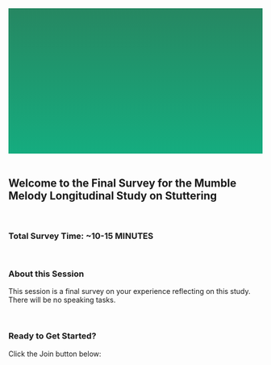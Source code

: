 <section style="height: 30vw; min-height: 15rem;
      background: linear-gradient(#268762, #15ac7f)">
        <div style="
          height: 30vw;
          min-height: 15rem;
          background-image: url(https://raw.githubusercontent.com/alishakodibagkar/MumbleMelody_Longitudinal_Initial_Survey/master/protocol/mainlogooval2.svg);
          background-position: center;
          background-size: contain;
          background-repeat: no-repeat">
        </div>
      </section>
      <br>


<section>
<div class="container-fluid">
  <h2>Welcome to the Final Survey for the Mumble Melody Longitudinal Study on Stuttering</h2>
</div>
</section>

<section>
  <div class="text" style="padding-top: 1rem">
    <h3>Total Survey Time: ~10-15 MINUTES</h3>
  </div>
</div>

<section>
  <div class="text" style="padding-top: 1rem">
    <h3>About this Session</h3>
    <p>This session is a final survey on your experience reflecting on this study. There will be no speaking tasks.
    </p>
  </div>
</div>
</section>


<section>
  <div class="text" style="padding-top: 1rem">
    <h3>Ready to Get Started?</h3>
    <p>Click the Join button below:
    </p>
  </div>
</div>
</section>
